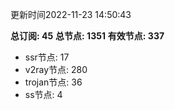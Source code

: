 更新时间2022-11-23 14:50:43

**总订阅: 45**
**总节点: 1351**
**有效节点: 337**
- ssr节点: 17
- v2ray节点: 280
- trojan节点: 36
- ss节点: 4
